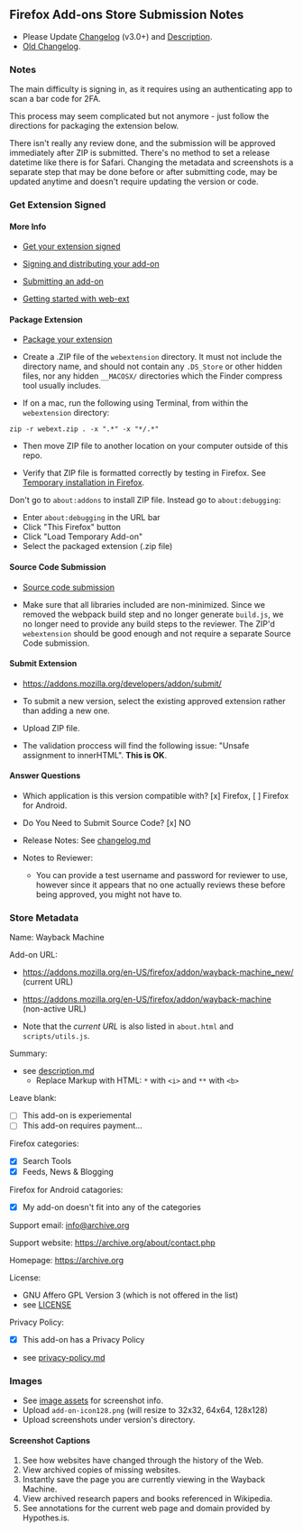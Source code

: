 ## Firefox Add-ons Store Submission Notes

- Please Update [Changelog](../changelog.md) (v3.0+) and [Description](../description.md).
- [Old Changelog](changelog-firefox.md).


### Notes

The main difficulty is signing in, as it requires using an authenticating app to scan a bar code for 2FA.

This process may seem complicated but not anymore - just follow the directions for packaging the extension below.

There isn't really any review done, and the submission will be approved immediately after ZIP is submitted. There's no method to set a release datetime like there is for Safari. Changing the metadata and screenshots is a separate step that may be done before or after submitting code, may be updated anytime and doesn't require updating the version or code.


### Get Extension Signed

#### More Info

- [Get your extension signed](https://extensionworkshop.com/documentation/publish/#get-your-extension-signed)

- [Signing and distributing your add-on](https://extensionworkshop.com/documentation/publish/signing-and-distribution-overview/)

- [Submitting an add-on](https://extensionworkshop.com/documentation/publish/submitting-an-add-on/)

- [Getting started with web-ext](https://extensionworkshop.com/documentation/develop/getting-started-with-web-ext/)


#### Package Extension

- [Package your extension](https://extensionworkshop.com/documentation/publish/package-your-extension/)


- Create a .ZIP file of the `webextension` directory. It must not include the directory name, and should not contain any `.DS_Store` or other hidden files, nor any hidden `__MACOSX/` directories which the Finder compress tool usually includes.

- If on a mac, run the following using Terminal, from within the `webextension` directory:

```
zip -r webext.zip . -x ".*" -x "*/.*"
```
- Then move ZIP file to another location on your computer outside of this repo.

- Verify that ZIP file is formatted correctly by testing in Firefox. See [Temporary installation in Firefox](https://extensionworkshop.com/documentation/develop/temporary-installation-in-firefox/).

Don't go to `about:addons` to install ZIP file. Instead go to `about:debugging`:

- Enter `about:debugging` in the URL bar
- Click "This Firefox" button
- Click "Load Temporary Add-on"
- Select the packaged extension (.zip file)


#### Source Code Submission

- [Source code submission](https://extensionworkshop.com/documentation/publish/source-code-submission/)

- Make sure that all libraries included are non-minimized. Since we removed the webpack build step and no longer generate `build.js`, we no longer need to provide any build steps to the reviewer. The ZIP'd `webextension` should be good enough and not require a separate Source Code submission.


#### Submit Extension

- https://addons.mozilla.org/developers/addon/submit/

- To submit a new version, select the existing approved extension rather than adding a new one.

- Upload ZIP file.

- The validation proccess will find the following issue: "Unsafe assignment to innerHTML". **This is OK**.


#### Answer Questions

- Which application is this version compatible with? [x] Firefox, [ ] Firefox for Android.

- Do You Need to Submit Source Code? [x] NO

- Release Notes: See [changelog.md](../changelog.md)

- Notes to Reviewer:
  - You can provide a test username and password for reviewer to use, however since it appears that no one actually reviews these before being approved, you might not have to.


### Store Metadata

Name: Wayback Machine

Add-on URL:
- https://addons.mozilla.org/en-US/firefox/addon/wayback-machine_new/ (current URL)
- https://addons.mozilla.org/en-US/firefox/addon/wayback-machine (non-active URL)

- Note that the *current URL* is also listed in `about.html` and `scripts/utils.js`.

Summary:
- see [description.md](../description.md)
  - Replace Markup with HTML: `*` with `<i>` and `**` with `<b>`

Leave blank:
- [ ] This add-on is experiemental
- [ ] This add-on requires payment...

Firefox categories:
- [x] Search Tools
- [x] Feeds, News & Blogging

Firefox for Android catagories:
- [x] My add-on doesn't fit into any of the categories

Support email: info@archive.org

Support website: https://archive.org/about/contact.php

Homepage: https://archive.org

License:
- GNU Affero GPL Version 3 (which is not offered in the list)
- see [LICENSE](../../LICENSE)

Privacy Policy:
- [x] This add-on has a Privacy Policy
- see [privacy-policy.md](../privacy-policy.md)


### Images

- See [image assets](image-assets.md) for screenshot info.
- Upload `add-on-icon128.png` (will resize to 32x32, 64x64, 128x128)
- Upload screenshots under version's directory.


#### Screenshot Captions

1. See how websites have changed through the history of the Web.
2. View archived copies of missing websites.
3. Instantly save the page you are currently viewing in the Wayback Machine.
4. View archived research papers and books referenced in Wikipedia.
5. See annotations for the current web page and domain provided by Hypothes.is.
